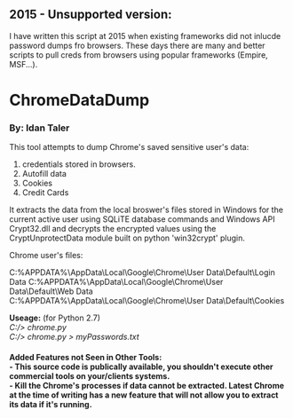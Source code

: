 ## 2015 - Unsupported version:

I have written this script at 2015 when existing frameworks did not inlucde password dumps fro browsers. 
These days there are many and better scripts to pull creds from browsers using popular frameworks (Empire, MSF...).



<h1>ChromeDataDump</h1>
<h3>By: Idan Taler</h3>
This tool attempts to dump Chrome's saved sensitive user's data:

1. credentials stored in browsers.
2. Autofill data
3. Cookies
4. Credit Cards

It extracts the data from the local broswer's files stored in Windows for the current active user using SQLiTE database commands and Windows API Crypt32.dll and decrypts the encrypted values using the CryptUnprotectData module built on python 'win32crypt' plugin.

Chrome user's files:

C:\%APPDATA%\AppData\Local\Google\Chrome\User Data\Default\Login Data
C:\%APPDATA%\AppData\Local\Google\Chrome\User Data\Default\Web Data
C:\%APPDATA%\AppData\Local\Google\Chrome\User Data\Default\Cookies 

**Useage:** (for Python 2.7)
<br>
*C:/> chrome.py*
<br>
*C:/> chrome.py > myPasswords.txt*

<h4>Added Features not Seen in Other Tools: <br>
- This source code is publically available, you shouldn't execute other commercial tools on your/clients systems. <br>
- Kill the Chrome's processes if data cannot be extracted. Latest Chrome at the time of writing has a new feature that will  not allow you to extract its data if it's running.</h4>
